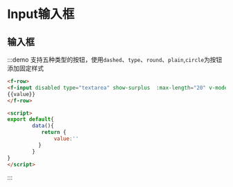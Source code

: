 # Input输入框 


## 输入框
:::demo 支持五种类型的按钮，使用`dashed`、`type`、`round`、`plain`,`circle`为按钮添加固定样式
```html
<f-row>
<f-input disabled type="textarea" show-surplus  :max-length="20" v-model="value" placeholder="123"></f-input>
{{value}}
</f-row>

<script>
export default{
        data(){
           return {
               value:''           
          }
        }
}
</script>
```
:::



